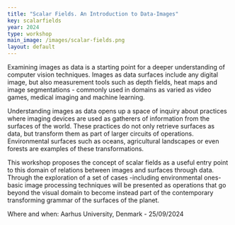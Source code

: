 ```yaml
---
title: "Scalar Fields. An Introduction to Data-Images"
key: scalarfields
year: 2024
type: workshop
main_image: /images/scalar-fields.png
layout: default
---
```


Examining images as data is a starting point for a deeper understanding of computer vision techniques. Images as data surfaces include any digital image, but also measurement tools such as depth fields, heat maps and image segmentations - commonly used in domains as varied as video games, medical imaging and machine learning.

Understanding images as data opens up a space of inquiry about practices where imaging devices are used as gatherers of information from the surfaces of the world. These practices do not only retrieve surfaces as data, but transform them as part of larger circuits of operations. Environmental surfaces such as oceans, agricultural landscapes or even forests are examples of these transformations.

This workshop proposes the concept of scalar fields as a useful entry point to this domain of relations between images and surfaces through data. Through the exploration of a set of cases -including environmental ones- basic image processing techniques will be presented as operations that go beyond the visual domain to become instead part of the contemporary transforming grammar of the surfaces of the planet.

Where and when: Aarhus University, Denmark - 25/09/2024